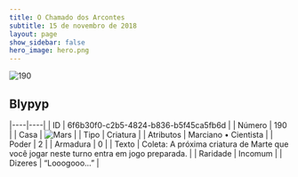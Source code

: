 ```yaml
---
title: O Chamado dos Arcontes
subtitle: 15 de novembro de 2018
layout: page
show_sidebar: false
hero_image: hero.png
---
```


![190](https://cdn.keyforgegame.com/media/card_front/pt/341_190_8XHXRR6J7CH2_pt.png)

## Blypyp

|----|----|
| ID | 6f6b30f0-c2b5-4824-b836-b5f45ca5fb6d |
| Número | 190 |
| Casa | ![Mars](https://archonarcana.com/images/thumb/d/de/Mars.png/22px-Mars.png "Marte") |
| Tipo | Criatura |
| Atributos | Marciano • Cientista |
| Poder | 2 |
| Armadura | 0 |
| Texto | Coleta: A próxima criatura de Marte que você jogar neste turno entra em jogo preparada. |
| Raridade | Incomum |
| Dizeres | “Looogooo…” |
